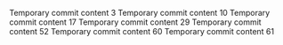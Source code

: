 Temporary commit content 3
Temporary commit content 10
Temporary commit content 17
Temporary commit content 29
Temporary commit content 52
Temporary commit content 60
Temporary commit content 61

